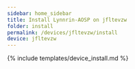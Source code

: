```yaml
---
sidebar: home_sidebar
title: Install Lynnrin-AOSP on jfltevzw
folder: install
permalink: /devices/jfltevzw/install
device: jfltevzw
---
```

{% include templates/device_install.md %}
